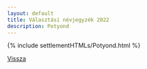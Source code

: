 ```yaml
---
layout: default
title: Választási névjegyzék 2022
description: Potyond
---
```


{% include settlementHTMLs/Potyond.html %}

[Vissza](./)